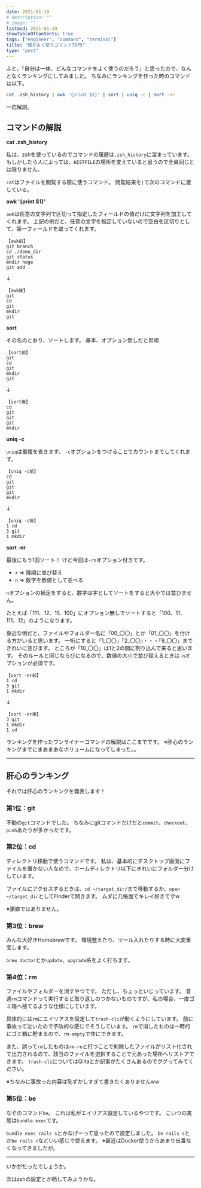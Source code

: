 ```yaml
---
date: 2021-01-19
# description: ""
# image: ""
lastmod: 2021-01-19
showTableOfContents: true
tags: ["engineer", "command", "terminal"]
title: "僕がよく使うコマンドTOP5"
type: "post"
---
```


ふと、「自分は一体、どんなコマンドをよく使うのだろう」と思ったので、なんとなくランキングにしてみました。
ちなみにランキングを作った時のコマンドは以下。

```bash
cat .zsh_history | awk '{print $1}' | sort | uniq -c | sort -nr
```

一応解説。

## コマンドの解説

**cat .zsh_history**

私は、zshを使っているのでコマンドの履歴は`.zsh_history`に溜まっています。
もしかしたら人によっては、`HISTFILE`の場所を変えていると思うので全員同じとは限りません。

`cat`はファイルを閲覧する際に使うコマンド。
閲覧結果を`|`で次のコマンドに渡している。

**awk '{print $1}'**

`awk`は任意の文字列で区切って指定したフィールドの値だけに文字列を加工してくれます。
上記の例だと、任意の文字を指定していないので空白を区切りとして、第一フィールドを取ってくれます。

```text
【awk前】
git branch
cd ./demo_dir
git status
mkdir hoge
git add .
```
↓
```text
【awk後】
git
cd
git
mkdir
git
```

**sort**

その名のとおり、ソートします。
基本、オプション無しだと昇順

```text
【sort前】
git
cd
git
mkdir
git
```
↓
```text
【sort後】
cd
git
git
git
mkdir
```

**uniq -c**

`uniq`は重複を省きます。
`-c`オプションをつけることでカウントまでしてくれます。

```text
【uniq -c前】
cd
git
git
git
mkdir
```
↓
```text
【uniq -c後】
1 cd
3 git
1 mkdir
```

**sort -nr**

最後にもう1回ソート！
けど今回は`-rn`オプション付きです。
- `r` => 降順に並び替え
- `n` => 数字を数値として並べる

`n`オプションの補足をすると、数字は字としてソートをすると大小では並びません。

たとえば「111、12、11、100」にオプション無しでソートすると「100、11、111、12」のようになります。

身近な例だと、ファイルやフォルダー名に「00_〇〇」とか「01_〇〇」を付ける方がいると思います。
一桁にすると「1_〇〇」「2_〇〇」・・・「9_〇〇」まできれいに並びます。
ところが「10_〇〇」は1と2の間に割り込んで来ると思います。
そのルールと同じならびになるので、数値の大小で並び替えるときは`-n`オプションが必須です。

```text
【sort -nr前】
1 cd
3 git
1 mkdir
```
↓
```text
【sort -nr後】
3 git
1 mkdir
1 cd
```

ランキングを作ったワンライナーコマンドの解説はここまでです。
※肝心のランキングまでにまあまあなボリュームになってしまった。。

---

## 肝心のランキング

それでは肝心のランキングを発表します！

### 第1位：git

不動の`git`コマンドでした。
ちなみにgitコマンドだけだと`commit`、`checkout`、`push`あたりが多かったです。

### 第2位：cd

ディレクトリ移動で使うコマンドです。
私は、基本的にデスクトップ画面にファイルを置かない人なので、ホームディレクトリ以下にきれいにフォルダー分けしています。

ファイルにアクセスするときは、`cd ~/target_dir/`まで移動するか、`open ~/target_dir`としてFinderで開きます。
ムダに几帳面でキレイ好きですw

※潔癖ではありません。

### 第3位：brew

みんな大好きHomebrewです。
環境整えたり、ツール入れたりする時に大変重宝します。

`brew doctor`とか`update`、`upgrade`系をよく打ちます。

### 第4位：rm

ファイルやフォルダーを消すやつです。
ただし、ちょっといじっています。
普通`rm`コマンドって実行すると取り返しのつかないものですが、私の場合、一度ゴミ箱へ捨てるような仕様にしています。

具体的には`rm`にエイリアスを設定して`trash-cli`が動くようにしています。
前に事故って泣いたので予防的な感じでそうしています。
`rm`で消したものは一時的にゴミ箱に貯まるので、`rm-empty`で空にできます。

また、誤って`rm`したものは`rm-re`と打つことで削除したファイルがリスト化されて出力されるので、該当のファイルを選択することで元あった場所へリストアできます。
`trash-cli`についてはQiitaとか記事がたくさんあるのでググってみてください。

※ちなみに事故った内容は恥ずかしすぎて書きたくありませんww

### 第5位：be

なぞのコマンド`be`。
これは私がエイリアス設定しているやつです。
こいつの実態は`bundle exec`です。

`bundle exec rails s`とかなげーって思ったので設定しました。
`be rails s`とか`be rails c`などいい感じで使えます。
※最近はDocker使うからあまり出番なくなってきましたが。

---

いかがだったでしょうか。

次はzshの設定とか晒してみようかな。
